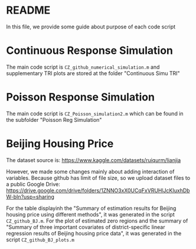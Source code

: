 # README

In this file, we provide some guide about purpose of each code script


# Continuous Response Simulation

The main code script is `CZ_github_numerical_simulation.m` and supplementary TRI plots are stored at the folder "Continuous Simu TRI"

# Poisson Response Simulation

The main code script is `CZ_Poisson_simulation2.m` which can be found in the subfolder "Poisson Reg Simulation"

# Beijing Housing Price

The dataset source is: https://www.kaggle.com/datasets/ruiqurm/lianjia 

However, we made some changes mainly about adding interaction of variables. Because github has limit of file size, so we upload dataset files to a public Google Drive: https://drive.google.com/drive/folders/1ZNNO3xX0UCqFxVRUHlJcKIuxhDbW-bIn?usp=sharing

For the table displayinh the "Summary of estimation results for Beijing housing price using different methods", it was generated in the script `CZ_github_BJ.m`. For the plot of estimated zero regions and the summary of "Summary of three important covariates of district-specific linear regression results of Beijing
housing price data", it was generated in the script `CZ_github_BJ_plots.m`
